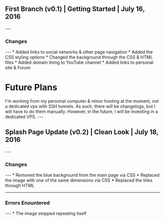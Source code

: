 <h2>First Branch (v0.1) | Getting Started | July 16, 2016</h2>
---
<h3>Changes</h3>
---
* Added links to social networks & other page navigation
* Added the CSS styling options
* Changed the background through the CSS & HTML files
* Added domain lining to YouTube channel
* Added links to personal site & Forum
<h1>Future Plans</h1>
I'm working from my personal computer & minor hosting at the moment, not a dedicated vps with SSH tunnels. As such, there will be changelogs, but I will have to do them manually. However, in the future, I will be investing in a dedicated VPS.
---





<h2>Splash Page Update (v0.2) | Clean Look | July 18, 2016</h2>
---
<h3>Changes</h3>
---
* Removed the blue background from the main page via CSS
* Replaced the image with one of the same dimensions via CSS
* Replaced the links through HTML

---
<h3>Errors Enountered</h3>
---
* The image stopped repeating itself 
